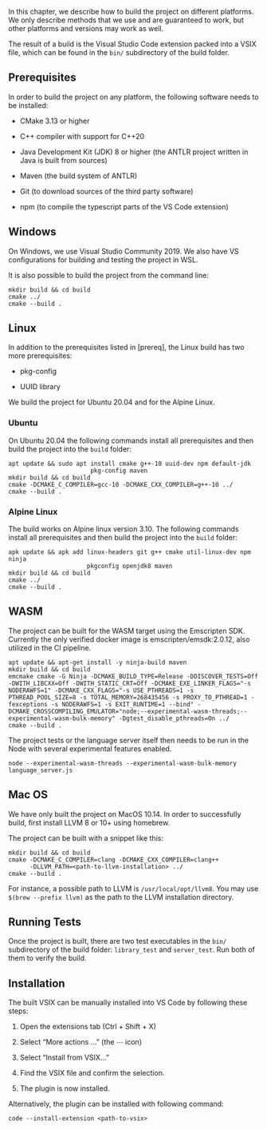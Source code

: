 In this chapter, we describe how to build the project on different platforms. We only describe methods that we use and are guaranteed to work, but other platforms and versions may work as well.

The result of a build is the Visual Studio Code extension packed into a VSIX file, which can be found in the `bin/` subdirectory of the build folder.

Prerequisites
-------------

In order to build the project on any platform, the following software needs to be installed:

-   CMake 3.13 or higher

-   C++ compiler with support for C++20

-   Java Development Kit (JDK) 8 or higher (the ANTLR project written in Java is built from sources)

-   Maven (the build system of ANTLR)

-   Git (to download sources of the third party software)

-   npm (to compile the typescript parts of the VS Code extension)

Windows
-------

On Windows, we use Visual Studio Community 2019. We also have VS configurations for building and testing the project in WSL.

It is also possible to build the project from the command line:

    mkdir build && cd build
    cmake ../
    cmake --build .

Linux
-----
In addition to the prerequisites listed in \[prereq\], the Linux build has two more prerequisites:

-   pkg-config

-   UUID library

We build the project for Ubuntu 20.04 and for the Alpine Linux.

### Ubuntu

On Ubuntu 20.04 the following commands install all prerequisites and then build the project into the `build` folder:

    apt update && sudo apt install cmake g++-10 uuid-dev npm default-jdk
                           pkg-config maven
    mkdir build && cd build
    cmake -DCMAKE_C_COMPILER=gcc-10 -DCMAKE_CXX_COMPILER=g++-10 ../
    cmake --build .

### Alpine Linux

The build works on Alpine linux version 3.10. The following commands install all prerequisites and then build the project into the `build` folder:

    apk update && apk add linux-headers git g++ cmake util-linux-dev npm ninja
                          pkgconfig openjdk8 maven
    mkdir build && cd build
    cmake ../
    cmake --build .

WASM
----

The project can be built for the WASM target using the Emscripten SDK. Currently the only verified docker image is emscripten/emsdk:2.0.12, also utilized in the CI pipeline.

    apt update && apt-get install -y ninja-build maven
    mkdir build && cd build
    emcmake cmake -G Ninja -DCMAKE_BUILD_TYPE=Release -DDISCOVER_TESTS=Off -DWITH_LIBCXX=Off -DWITH_STATIC_CRT=Off -DCMAKE_EXE_LINKER_FLAGS="-s NODERAWFS=1" -DCMAKE_CXX_FLAGS="-s USE_PTHREADS=1 -s PTHREAD_POOL_SIZE=8 -s TOTAL_MEMORY=268435456 -s PROXY_TO_PTHREAD=1 -fexceptions -s NODERAWFS=1 -s EXIT_RUNTIME=1 --bind" -DCMAKE_CROSSCOMPILING_EMULATOR="node;--experimental-wasm-threads;--experimental-wasm-bulk-memory" -Dgtest_disable_pthreads=On ../
    cmake --build .

The project tests or the language server itself then needs to be run in the Node with several experimental features enabled.

    node --experimental-wasm-threads --experimental-wasm-bulk-memory language_server.js

Mac OS
------

We have only built the project on MacOS 10.14. In order to successfully build, first install LLVM 8 or 10+ using homebrew.

The project can be built with a snippet like this:

    mkdir build && cd build
    cmake -DCMAKE_C_COMPILER=clang -DCMAKE_CXX_COMPILER=clang++
          -DLLVM_PATH=<path-to-llvm-installation> ../
    cmake --build .

For instance, a possible path to LLVM is `/usr/local/opt/llvm8`. You may use `$(brew --prefix llvm)` as the path to the LLVM installation directory.

Running Tests
-------------

Once the project is built, there are two test executables in the `bin/` subdirectory of the build folder: `library_test` and `server_test`. Run both of them to verify the build.

Installation
------------

The built VSIX can be manually installed into VS Code by following these steps:

1.  Open the extensions tab (Ctrl + Shift + X)

2.  Select “More actions ...” (the ⋯ icon)

3.  Select “Install from VSIX...”

4.  Find the VSIX file and confirm the selection.

5.  The plugin is now installed.

Alternatively, the plugin can be installed with following command:

    code --install-extension <path-to-vsix>
